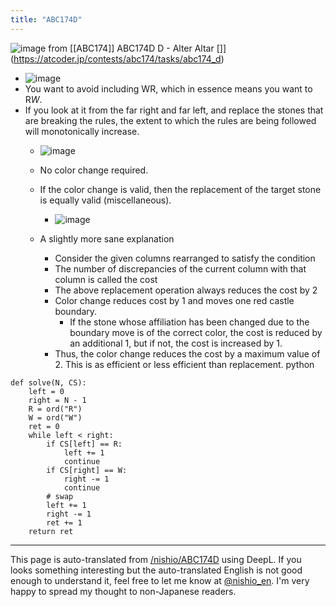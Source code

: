 ```yaml
---
title: "ABC174D"
---
```


![image](https://gyazo.com/2b5229aa9bfb5bab165b982e0641755a/thumb/1000)
from [[ABC174]]
ABC174D
D - Alter Altar []](https://atcoder.jp/contests/abc174/tasks/abc174_d)
- ![image](https://gyazo.com/473d4f6d9bda62df85a8ed87e2d02976/thumb/1000)
- You want to avoid including WR, which in essence means you want to R*W*.
- If you look at it from the far right and far left, and replace the stones that are breaking the rules, the extent to which the rules are being followed will monotonically increase.
    - ![image](https://gyazo.com/2b5229aa9bfb5bab165b982e0641755a/thumb/1000)

    - No color change required.
    - If the color change is valid, then the replacement of the target stone is equally valid (miscellaneous).
        - ![image](https://gyazo.com/e3b8e85a6e2080078ea6e10bcd15fb5c/thumb/1000)
    - A slightly more sane explanation
        - Consider the given columns rearranged to satisfy the condition
        - The number of discrepancies of the current column with that column is called the cost
        - The above replacement operation always reduces the cost by 2
        - Color change reduces cost by 1 and moves one red castle boundary.
            - If the stone whose affiliation has been changed due to the boundary move is of the correct color, the cost is reduced by an additional 1, but if not, the cost is increased by 1.
        - Thus, the color change reduces the cost by a maximum value of 2. This is as efficient or less efficient than replacement.
python

```
def solve(N, CS):
    left = 0
    right = N - 1
    R = ord("R")
    W = ord("W")
    ret = 0
    while left < right:
        if CS[left] == R:
            left += 1
            continue
        if CS[right] == W:
            right -= 1
            continue
        # swap
        left += 1
        right -= 1
        ret += 1
    return ret
```


---
This page is auto-translated from [/nishio/ABC174D](https://scrapbox.io/nishio/ABC174D) using DeepL. If you looks something interesting but the auto-translated English is not good enough to understand it, feel free to let me know at [@nishio_en](https://twitter.com/nishio_en). I'm very happy to spread my thought to non-Japanese readers.
